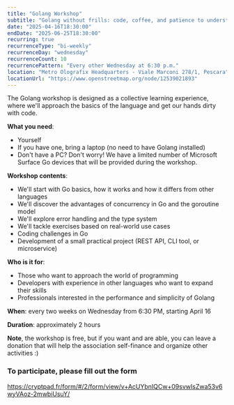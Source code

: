 ```yaml
---
title: "Golang Workshop"
subtitle: "Golang without frills: code, coffee, and patience to understand what these goroutines are"
date: "2025-04-16T18:30:00"
endDate: "2025-06-25T18:30:00"
recurring: true
recurrenceType: "bi-weekly"
recurrenceDay: "wednesday"
recurrenceCount: 10
recurrencePattern: "Every other Wednesday at 6:30 p.m."
location: "Metro Olografix Headquarters - Viale Marconi 278/1, Pescara"
locationUrl: "https://www.openstreetmap.org/node/12539021893"
---
```


The Golang workshop is designed as a collective learning experience, where we'll approach the basics of the language and get our hands dirty with code.

**What you need**:

- Yourself
- If you have one, bring a laptop (no need to have Golang installed)
- Don't have a PC? Don't worry! We have a limited number of Microsoft Surface Go devices that will be provided during the workshop.

**Workshop contents**:

- We'll start with Go basics, how it works and how it differs from other languages
- We'll discover the advantages of concurrency in Go and the goroutine model
- We'll explore error handling and the type system
- We'll tackle exercises based on real-world use cases
- Coding challenges in Go
- Development of a small practical project (REST API, CLI tool, or microservice)

**Who is it for**:
- Those who want to approach the world of programming
- Developers with experience in other languages who want to expand their skills
- Professionals interested in the performance and simplicity of Golang

**When**: every two weeks on Wednesday from 6:30 PM, starting April 16

**Duration**: approximately 2 hours

**Note**, the workshop is free, but if you want and are able, you can leave a donation that will help the association self-finance and organize other activities :)

### To participate, please fill out the form

https://cryptpad.fr/form/#/2/form/view/v+AcUYbnIQCw+09svwIsZwa53v6wyVAoz-2mwbiUsuY/
